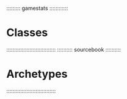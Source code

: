 ::::::::: gamestats ::::::::::::
# Classes
::::::::::::::::::::::::::::::::
:::::::::: sourcebook ::::::::::
# Archetypes
::::::::::::::::::::::::::::::::

